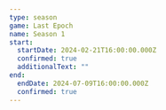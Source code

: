 ```yaml
---
type: season
game: Last Epoch
name: Season 1
start:
  startDate: 2024-02-21T16:00:00.000Z
  confirmed: true
  additionalText: ""
end:
  endDate: 2024-07-09T16:00:00.000Z
  confirmed: true
---
```

